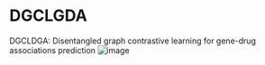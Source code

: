 # DGCLGDA
DGCLDGA: Disentangled graph contrastive learning for gene-drug associations prediction
![image](https://github.com/wangxiaosong96/DGCLGDA/blob/main/image/DALL%C2%B7E%202024-12-22%2010.34.02%20-%20A%20modern%20and%20professional%20logo%20design%20splitting%20the%20letters%20'DGCLGDA'%20into%20two%20distinct%20parts%20for%20a%20balanced%20composition.%20One%20part%20features%20'DGCL'%20and.png)
